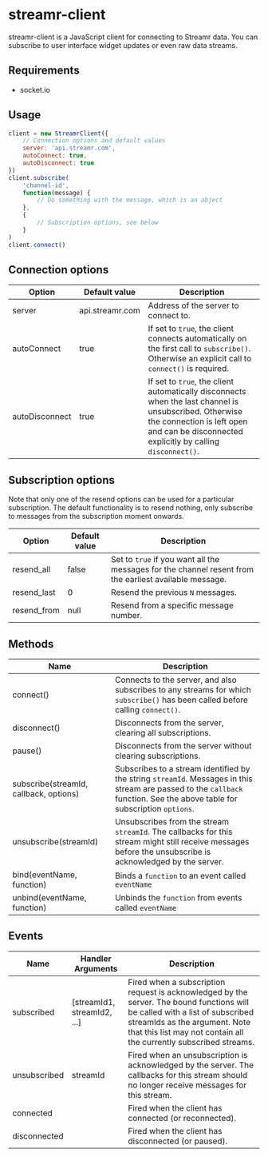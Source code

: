 # streamr-client

streamr-client is a JavaScript client for connecting to Streamr data. You can subscribe to user interface widget updates or even raw data streams.

## Requirements

* socket.io

## Usage

```javascript
client = new StreamrClient({ 
	// Connection options and default values
	server: 'api.streamr.com',
	autoConnect: true,
	autoDisconnect: true
})
client.subscribe(
	'channel-id', 
	function(message) {
		// Do something with the message, which is an object
	},
	{ 
		// Subscription options, see below
	}
)
client.connect()
```

## Connection options

Option | Default value | Description
------ | ------------- | -----------
server | api.streamr.com | Address of the server to connect to.
autoConnect | true | If set to `true`, the client connects automatically on the first call to `subscribe()`. Otherwise an explicit call to `connect()` is required.
autoDisconnect | true  | If set to `true`, the client automatically disconnects when the last channel is unsubscribed. Otherwise the connection is left open and can be disconnected explicitly by calling `disconnect()`.

## Subscription options

Note that only one of the resend options can be used for a particular subscription. The default functionality is to resend nothing, only subscribe to messages from the subscription moment onwards.

Option | Default value | Description
------ | ------------- | -----------
resend_all | false | Set to `true` if you want all the messages for the channel resent from the earliest available message.
resend_last | 0 | Resend the previous `N` messages.
resend_from | null | Resend from a specific message number.

## Methods

Name | Description
---- | -----------
connect() | Connects to the server, and also subscribes to any streams for which `subscribe()` has been called before calling `connect()`.
disconnect() | Disconnects from the server, clearing all subscriptions.
pause() | Disconnects from the server without clearing subscriptions.
subscribe(streamId, callback, options) | Subscribes to a stream identified by the string `streamId`. Messages in this stream are passed to the `callback` function. See the above table for subscription `options`.
unsubscribe(streamId) | Unsubscribes from the stream `streamId`. The callbacks for this stream might still receive messages before the unsubscribe is acknowledged by the server.
bind(eventName, function) | Binds a `function` to an event called `eventName`
unbind(eventName, function) | Unbinds the `function` from events called `eventName`

## Events

Name | Handler Arguments | Description
---- | ----------------- | -----------
subscribed | [streamId1, streamId2, ...] | Fired when a subscription request is acknowledged by the server. The bound functions will be called with a list of subscribed streamIds as the argument. Note that this list may not contain all the currently subscribed streams.
unsubscribed | streamId | Fired when an unsubscription is acknowledged by the server. The callbacks for this stream should no longer receive messages for this stream.
connected |  | Fired when the client has connected (or reconnected).
disconnected |  | Fired when the client has disconnected (or paused).
